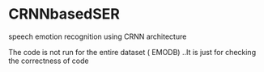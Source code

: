 # CRNNbasedSER
speech emotion recognition using CRNN architecture

The code is not run for the entire dataset ( EMODB) ..It is just for checking the correctness of code
